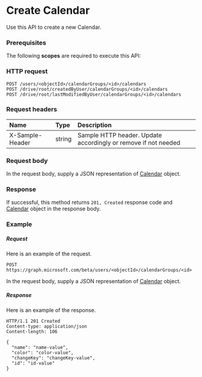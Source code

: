 # Create Calendar

Use this API to create a new Calendar.
### Prerequisites
The following **scopes** are required to execute this API: 
### HTTP request
<!-- { "blockType": "ignored" } -->
```http
POST /users/<objectId>/calendarGroups/<id>/calendars
POST /drive/root/createdByUser/calendarGroups/<id>/calendars
POST /drive/root/lastModifiedByUser/calendarGroups/<id>/calendars

```
### Request headers
| Name       | Type | Description|
|:---------------|:--------|:----------|
| X-Sample-Header  | string  | Sample HTTP header. Update accordingly or remove if not needed|

### Request body
In the request body, supply a JSON representation of [Calendar](../resources/calendar.md) object.


### Response
If successful, this method returns `201, Created` response code and [Calendar](../resources/calendar.md) object in the response body.

### Example
##### Request
Here is an example of the request.
<!-- {
  "blockType": "request",
  "name": "create_calendar_from_calendargroup"
}-->
```http
POST https://graph.microsoft.com/beta/users/<objectId>/calendarGroups/<id>
```
In the request body, supply a JSON representation of [Calendar](../resources/calendar.md) object.
##### Response
Here is an example of the response.
<!-- {
  "blockType": "response",
  "truncated": false,
  "@odata.type": "microsoft.graph.calendar"
} -->
```http
HTTP/1.1 201 Created
Content-type: application/json
Content-length: 106

{
  "name": "name-value",
  "color": "color-value",
  "changeKey": "changeKey-value",
  "id": "id-value"
}
```

<!-- uuid: 8fcb5dbc-d5aa-4681-8e31-b001d5168d79
2015-10-25 14:57:30 UTC -->
<!-- {
  "type": "#page.annotation",
  "description": "Create Calendar",
  "keywords": "",
  "section": "documentation",
  "tocPath": ""
}-->